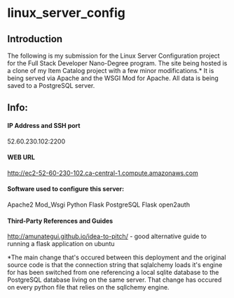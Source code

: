 # linux_server_config

## Introduction
The following is my submission for the Linux Server Configuration project for the Full Stack Developer Nano-Degree program.
The site being hosted is a clone of my Item Catalog project with a few minor modifications.* It is being served via Apache and the WSGI Mod for Apache. All data is being saved to a PostgreSQL server.

## Info:
#### IP Address and SSH port 
52.60.230.102:2200


#### WEB URL 
http://ec2-52-60-230-102.ca-central-1.compute.amazonaws.com

#### Software used to configure this server:
Apache2
Mod_Wsgi
Python
Flask
PostgreSQL
Flask
open2auth

#### Third-Party References and Guides
http://amunategui.github.io/idea-to-pitch/ - good alternative guide to running a flask application on ubuntu

*The main change that's occured between this deployment and the original source code is that the connection string that sqlalchemy loads it's engine for has been switched from one referencing a local sqlite database to the PostgreSQL database living on the same server. That change has occured on every python file that relies on the sqllchemy engine.
